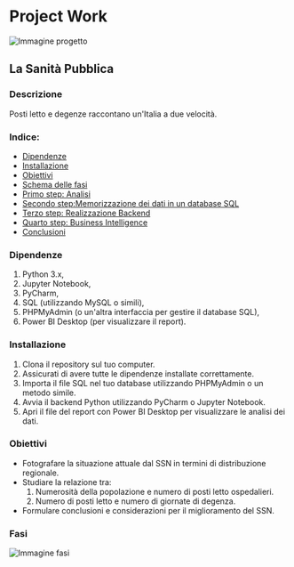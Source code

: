 # Project Work
![Immagine progetto](https://th.bing.com/th/id/OIP.UMoOMfhnAVht9kQm8wab3gHaE8?w=239&h=180&c=7&r=0&o=5&dpr=1.3&pid=1.7)
## La Sanità Pubblica

### **Descrizione**
Posti letto e degenze raccontano un'Italia a due velocità.

### **Indice:**
* [Dipendenze](#Dipendenze)
* [Installazione](#Installazione)
* [Obiettivi](#Obiettivi)
* [Schema delle fasi](#Fasi)
* [Primo step: Analisi](#Analisi)
* [Secondo step:Memorizzazione dei dati in un database SQL](#DatabaseSQL)
* [Terzo step: Realizzazione Backend](#Backend)
* [Quarto step: Business Intelligence](#PowerBI)
* [Conclusioni](#Conclusioni)

### **Dipendenze**

1. Python 3.x,
2. Jupyter Notebook,
3. PyCharm,
4. SQL (utilizzando MySQL o simili),
5. PHPMyAdmin (o un'altra interfaccia per gestire il database SQL),
6. Power BI Desktop (per visualizzare il report).

### **Installazione**

1. Clona il repository sul tuo computer.
2. Assicurati di avere tutte le dipendenze installate correttamente.
3. Importa il file SQL nel tuo database utilizzando PHPMyAdmin o un metodo simile.
4. Avvia il backend Python utilizzando PyCharm o Jupyter Notebook.
5. Apri il file del report con Power BI Desktop per visualizzare le analisi dei dati.

### **Obiettivi**

- Fotografare la situazione attuale dal SSN in termini di distribuzione regionale.
- Studiare la relazione tra:
  1. Numerosità della popolazione e numero di posti letto ospedalieri.
  2. Numero di posti letto e numero di giornate di degenza.
- Formulare conclusioni e considerazioni per il miglioramento del SSN.

### **Fasi**

![Immagine fasi](https://www.canva.com/design/DAGGvjDKhIw/7a0HegtxmMbxWzjNCaE1GQ/edit?utm_content=DAGGvjDKhIw&utm_campaign=designshare&utm_medium=link2&utm_source=sharebutton)

